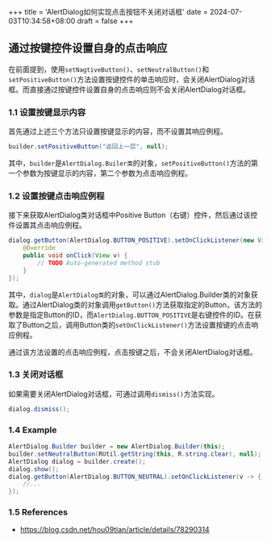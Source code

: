 +++
title = 'AlertDialog如何实现点击按钮不关闭对话框'
date = 2024-07-03T10:34:58+08:00
draft = false
+++

## 通过按键控件设置自身的点击响应

在前面提到，使用`setNagtiveButton()`、`setNeutralButton()`和`setPositiveButton()`方法设置按键控件的单击响应时，会关闭AlertDialog对话框。而直接通过按键控件设置自身的点击响应则不会关闭AlertDialog对话框。

### 1.1 设置按键显示内容

首先通过上述三个方法只设置按键显示的内容，而不设置其响应例程。

```java
builder.setPositiveButton("返回上一层", null);
```

其中，`builder`是`AlertDialog.Builer类`的对象，`setPositiveButton()`方法的第一个参数为按键显示的内容，第二个参数为点击响应例程。

### 1.2 设置按键点击响应例程

接下来获取AlertDialog类对话框中Positive Button（右键）控件，然后通过该控件设置其点击响应例程。

```java
dialog.getButton(AlertDialog.BUTTON_POSITIVE).setOnClickListener(new View.OnClickListener() {
    @Override
    public void onClick(View v) {
        // TODO Auto-generated method stub
    }
});
```

其中，`dialog`是`AlertDialog类`的对象，可以通过AlertDialog.Builder类的对象获取。通过AlertDialog类的对象调用`getButton()`方法获取指定的Button，该方法的参数是指定Button的ID，而`AlertDialog.BUTTON_POSITIVE`是右键控件的ID。在获取了Button之后，调用Button类的`setOnClickListener()`方法设置按键的点击响应例程。

通过该方法设置的点击响应例程，点击按键之后，不会关闭AlertDialog对话框。

### 1.3 关闭对话框

如果需要关闭AlertDialog对话框，可通过调用`dismiss()`方法实现。

```java
dialog.dismiss();
```

### 1.4 Example

```java
AlertDialog.Builder builder = new AlertDialog.Builder(this);
builder.setNeutralButton(RUtil.getString(this, R.string.clear), null);
AlertDialog dialog = builder.create();
dialog.show();
dialog.getButton(AlertDialog.BUTTON_NEUTRAL).setOnClickListener(v -> {
    //...
});
```

### 1.5 References

- <https://blog.csdn.net/hou09tian/article/details/78290314>
